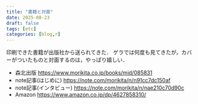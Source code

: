 ```yaml
---
title: "書籍と対面"
date: 2025-08-23
draft: false
tags: [etc]
categories: [blog,r]
---
```


印刷できた書籍が出版社から送られてきた．
ゲラでは何度も見てきたが，カバーがついたものと対面するのは，やっぱり嬉しい．

- 森北出版 https://www.morikita.co.jp/books/mid/085831   
- note記事(はじめに) https://note.com/morikita/n/n91cc7dc150af   
- note記事(インタビュー) https://note.com/morikita/n/nae210c70d90c   
- Amazon https://www.amazon.co.jp/dp/4627858310/   

